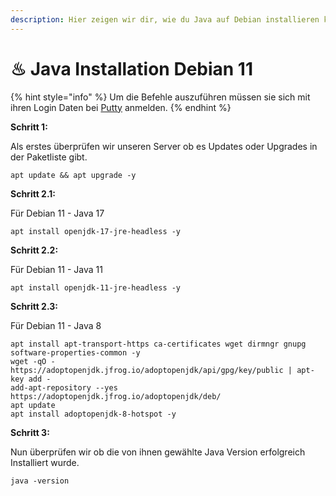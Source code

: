 ```yaml
---
description: Hier zeigen wir dir, wie du Java auf Debian installieren kannst.
---
```


# ♨ Java Installation Debian 11

{% hint style="info" %}
Um die Befehle auszuführen müssen sie sich mit ihren Login Daten bei [Putty](https://www.chiark.greenend.org.uk/\~sgtatham/putty/latest.html) anmelden.
{% endhint %}

**Schritt 1:**

Als erstes überprüfen wir unseren Server ob es Updates oder Upgrades in der Paketliste gibt.

```
apt update && apt upgrade -y
```

**Schritt 2.1:**

Für Debian 11 - Java 17

```
apt install openjdk-17-jre-headless -y
```

**Schritt 2.2:**

Für Debian 11 - Java 11

```
apt install openjdk-11-jre-headless -y
```

**Schritt 2.3:**

Für Debian 11 - Java 8

```
apt install apt-transport-https ca-certificates wget dirmngr gnupg software-properties-common -y
wget -qO - https://adoptopenjdk.jfrog.io/adoptopenjdk/api/gpg/key/public | apt-key add -
add-apt-repository --yes https://adoptopenjdk.jfrog.io/adoptopenjdk/deb/
apt update
apt install adoptopenjdk-8-hotspot -y

```

**Schritt 3:**

Nun überprüfen wir ob die von ihnen gewählte Java Version erfolgreich Installiert wurde.

```
java -version
```
